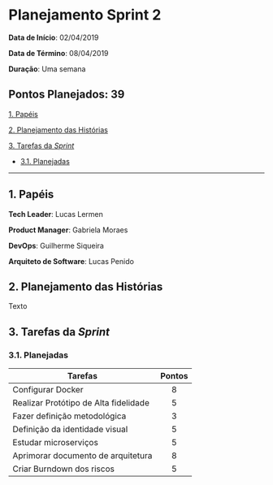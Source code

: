# Planejamento Sprint 2

**Data de Início**: 02/04/2019

**Data de Término**: 08/04/2019

**Duração**: Uma semana

**Pontos Planejados**: 39
-------

[1. Papéis](#1-papéis)

[2. Planejamento das Histórias](#2-planejamento-das-historias)

[3. Tarefas da _Sprint_](#3-tarefas-da-sprint)  

  * [3.1. Planejadas](#31-planejadas)

-------

## 1. Papéis

**Tech Leader**: Lucas Lermen

**Product Manager**: Gabriela Moraes

**DevOps**: Guilherme Siqueira

**Arquiteto de Software**: Lucas Penido


## 2. Planejamento das Histórias

<p align = "justify"> Texto </p>


## 3. Tarefas da _Sprint_

### 3.1. Planejadas

Tarefas|Pontos
--|:--:
| Configurar Docker | 8 |
| Realizar Protótipo de Alta fidelidade | 5 |
| Fazer definição metodológica | 3 |
| Definição da identidade visual | 5 |
| Estudar microserviços | 5 |
| Aprimorar documento de arquitetura| 8 |
| Criar Burndown dos riscos | 5 |


